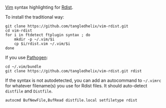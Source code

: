 
[Vim][] syntax highlighting for [Rdist][].

[vim]: http://www.vim.org/
[rdist]: http://www.magnicomp.com/products/rdist/rdist.shtml

To install the traditional way:

	git clone https://github.com/tangledhelix/vim-rdist.git
	cd vim-rdist
	for i in ftdetect ftplugin syntax ; do
		mkdir -p ~/.vim/$i
		cp $i/rdist.vim ~/.vim/$i
	done

If you use [Pathogen][]:

[pathogen]: https://github.com/tpope/vim-pathogen

	cd ~/.vim/bundle
	git clone https://github.com/tangledhelix/vim-rdist.git rdist

If the syntax is not autodetected, you can add an autocommand to `~/.vimrc`
for whatever filename(s) you use for Rdist files. It should auto-detect
`distfile` and `Distfile`.

	autocmd BufNewFile,BufRead distfile.local setfiletype rdist

